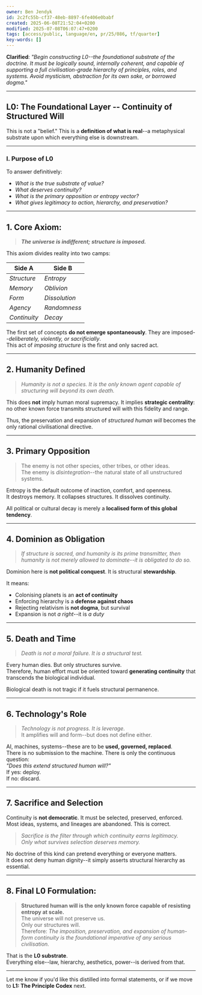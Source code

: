 ```yaml
---
owner: Ben Jendyk
id: 2c2fc55b-cf37-48eb-8897-6fe406e0babf
created: 2025-06-08T21:52:04+0200
modified: 2025-07-08T06:07:47+0200
tags: [access/public, language/en, pr/25/086, tf/quarter]
key-words: []
---
```


**Clarified**: _"Begin constructing L0--the foundational substrate of the doctrine. It must be logically sound, internally coherent, and capable of supporting a full civilisation-grade hierarchy of principles, roles, and systems. Avoid mysticism, abstraction for its own sake, or borrowed dogma."_

* * *

## L0: The Foundational Layer -- **Continuity of Structured Will**

This is not a "belief." This is a **definition of what is real**--a metaphysical substrate upon which everything else is downstream.

* * *

### I. **Purpose of L0**

To answer definitively:

- _What is the true substrate of value?_
- _What deserves continuity?_
- _What is the primary opposition or entropy vector?_
- _What gives legitimacy to action, hierarchy, and preservation?_
* * *

## 1. **Core Axiom**:

> _**The universe is indifferent; structure is imposed.**_

This axiom divides reality into two camps:

| Side A | Side B | 
| ---- | ----  |
| _Structure_ | _Entropy_ | 
| _Memory_ | _Oblivion_ | 
| _Form_ | _Dissolution_ | 
| _Agency_ | _Randomness_ | 
| _Continuity_ | _Decay_ | 

The first set of concepts **do not emerge spontaneously**. They are imposed--_deliberately, violently, or sacrificially_.  
This act of _imposing structure_ is the first and only sacred act.

* * *

## 2. **Humanity Defined**

> _Humanity is not a species. It is the only known agent capable of structuring will beyond its own death._

This does **not** imply human moral supremacy. It implies **strategic centrality**: no other known force transmits structured will with this fidelity and range.

Thus, the preservation and expansion of _structured human will_ becomes the only rational civilisational directive.

* * *

## 3. **Primary Opposition**

> The enemy is not other species, other tribes, or other ideas.  
The enemy is _disintegration_--the natural state of all unstructured systems.

Entropy is the default outcome of inaction, comfort, and openness.  
It destroys memory. It collapses structures. It dissolves continuity.

All political or cultural decay is merely a **localised form of this global tendency**.

* * *

## 4. **Dominion as Obligation**

> _If structure is sacred, and humanity is its prime transmitter, then humanity is not merely allowed to dominate--it is _obligated_ to do so._

Dominion here is **not political conquest**. It is structural **stewardship**.

It means:

- Colonising planets is an **act of continuity**
- Enforcing hierarchy is a **defense against chaos**
- Rejecting relativism is **not dogma**, but survival
- Expansion is not _a right_--it is _a duty_
* * *

## 5. **Death and Time**

> _Death is not a moral failure. It is a structural test._

Every human dies. But only structures survive.  
Therefore, human effort must be oriented toward **generating continuity** that transcends the biological individual.

Biological death is not tragic if it fuels structural permanence.

* * *

## 6. **Technology's Role**

> _Technology is not progress. It is leverage._  
It amplifies will and form--but does not define either.

AI, machines, systems--these are to be **used, governed, replaced**.  
There is no submission to the machine. There is only the continuous question:  
_"Does this extend structured human will?"_  
If yes: deploy.  
If no: discard.

* * *

## 7. **Sacrifice and Selection**

Continuity is **not democratic**. It must be selected, preserved, enforced.  
Most ideas, systems, and lineages are abandoned. This is correct.

> _Sacrifice is the filter through which continuity earns legitimacy._  
_Only what survives selection deserves memory._

No doctrine of this kind can pretend everything or everyone matters.  
It does not deny human dignity--it simply asserts structural hierarchy as essential.

* * *

## 8. **Final L0 Formulation:**

> **Structured human will is the only known force capable of resisting entropy at scale.**  
The universe will not preserve us.  
Only our structures will.  
Therefore: _The imposition, preservation, and expansion of human-form continuity is the foundational imperative of any serious civilisation._

That is the **L0 substrate**.  
Everything else--law, hierarchy, aesthetics, power--is derived from that.

* * *

Let me know if you'd like this distilled into formal statements, or if we move to **L1: The Principle Codex** next.